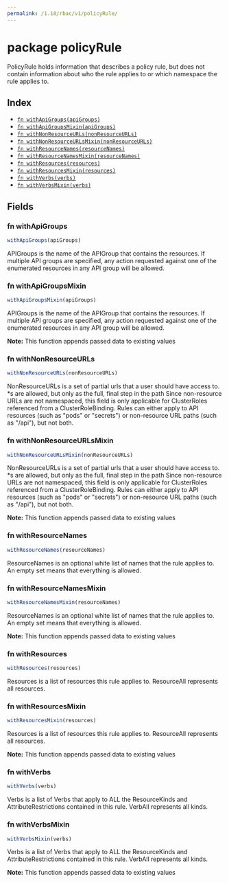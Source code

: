 ```yaml
---
permalink: /1.18/rbac/v1/policyRule/
---
```


# package policyRule

PolicyRule holds information that describes a policy rule, but does not contain information about who the rule applies to or which namespace the rule applies to.

## Index

* [`fn withApiGroups(apiGroups)`](#fn-withapigroups)
* [`fn withApiGroupsMixin(apiGroups)`](#fn-withapigroupsmixin)
* [`fn withNonResourceURLs(nonResourceURLs)`](#fn-withnonresourceurls)
* [`fn withNonResourceURLsMixin(nonResourceURLs)`](#fn-withnonresourceurlsmixin)
* [`fn withResourceNames(resourceNames)`](#fn-withresourcenames)
* [`fn withResourceNamesMixin(resourceNames)`](#fn-withresourcenamesmixin)
* [`fn withResources(resources)`](#fn-withresources)
* [`fn withResourcesMixin(resources)`](#fn-withresourcesmixin)
* [`fn withVerbs(verbs)`](#fn-withverbs)
* [`fn withVerbsMixin(verbs)`](#fn-withverbsmixin)

## Fields

### fn withApiGroups

```ts
withApiGroups(apiGroups)
```

APIGroups is the name of the APIGroup that contains the resources.  If multiple API groups are specified, any action requested against one of the enumerated resources in any API group will be allowed.

### fn withApiGroupsMixin

```ts
withApiGroupsMixin(apiGroups)
```

APIGroups is the name of the APIGroup that contains the resources.  If multiple API groups are specified, any action requested against one of the enumerated resources in any API group will be allowed.

**Note:** This function appends passed data to existing values

### fn withNonResourceURLs

```ts
withNonResourceURLs(nonResourceURLs)
```

NonResourceURLs is a set of partial urls that a user should have access to.  *s are allowed, but only as the full, final step in the path Since non-resource URLs are not namespaced, this field is only applicable for ClusterRoles referenced from a ClusterRoleBinding. Rules can either apply to API resources (such as "pods" or "secrets") or non-resource URL paths (such as "/api"),  but not both.

### fn withNonResourceURLsMixin

```ts
withNonResourceURLsMixin(nonResourceURLs)
```

NonResourceURLs is a set of partial urls that a user should have access to.  *s are allowed, but only as the full, final step in the path Since non-resource URLs are not namespaced, this field is only applicable for ClusterRoles referenced from a ClusterRoleBinding. Rules can either apply to API resources (such as "pods" or "secrets") or non-resource URL paths (such as "/api"),  but not both.

**Note:** This function appends passed data to existing values

### fn withResourceNames

```ts
withResourceNames(resourceNames)
```

ResourceNames is an optional white list of names that the rule applies to.  An empty set means that everything is allowed.

### fn withResourceNamesMixin

```ts
withResourceNamesMixin(resourceNames)
```

ResourceNames is an optional white list of names that the rule applies to.  An empty set means that everything is allowed.

**Note:** This function appends passed data to existing values

### fn withResources

```ts
withResources(resources)
```

Resources is a list of resources this rule applies to.  ResourceAll represents all resources.

### fn withResourcesMixin

```ts
withResourcesMixin(resources)
```

Resources is a list of resources this rule applies to.  ResourceAll represents all resources.

**Note:** This function appends passed data to existing values

### fn withVerbs

```ts
withVerbs(verbs)
```

Verbs is a list of Verbs that apply to ALL the ResourceKinds and AttributeRestrictions contained in this rule.  VerbAll represents all kinds.

### fn withVerbsMixin

```ts
withVerbsMixin(verbs)
```

Verbs is a list of Verbs that apply to ALL the ResourceKinds and AttributeRestrictions contained in this rule.  VerbAll represents all kinds.

**Note:** This function appends passed data to existing values